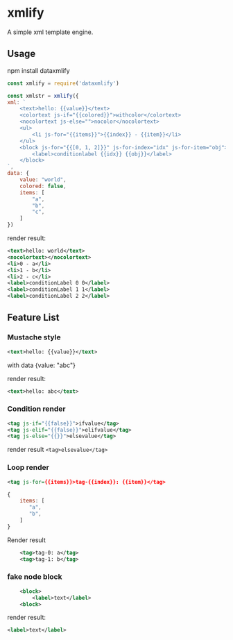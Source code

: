 # xmlify

A simple xml template engine.


## Usage

npm install dataxmlify
```javascript
const xmlify = require('dataxmlify')

const xmlstr = xmlify({
xml: `
    <text>hello: {{value}}</text>
    <colortext js-if="{{colored}}">withcolor</colortext>
    <nocolortext js-else="">nocolor</nocolortext>
    <ul>
        <li js-for="{{items}}">{{index}} - {{item}}</li>
    </ul>
    <block js-for="{{[0, 1, 2]}}" js-for-index="idx" js-for-item="obj">
        <label>conditionlabel {{idx}} {{obj}}</label>
    </block>
`,
data: {
    value: "world",
    colored: false,
    items: [
        "a",
        "b",
        "c",
    ]
})
```
render result:
```xml
<text>hello: world</text>
<nocolortext></nocolortext>
<li>0 - a</li>
<li>1 - b</li>
<li>2 - c</li>
<label>conditionLabel 0 0</label>
<label>conditionLabel 1 1</label>
<label>conditionLabel 2 2</label>
```

## Feature List
### Mustache style
```xml
<text>hello: {{value}}</text>
```
with data {value: "abc"}

render result:
```xml
<text>hello: abc</text>
```

### Condition render
```xml
<tag js-if="{{false}}">ifvalue</tag>
<tag js-elif="{{false}}">elifvalue</tag>
<tag js-else="{{}}">elsevalue</tag>
```

render result `<tag>elsevalue</tag>`

### Loop render
```xml
<tag js-for={{items}}>tag-{{index}}: {{item}}</tag>
```
```javascript
{
    items: [
       "a",
       "b",
    ]
}
```

Render result
```xml
    <tag>tag-0: a</tag>
    <tag>tag-1: b</tag>
```

### fake node block
```xml
    <block>
        <label>text</label>
    <block>
```
render result:
```xml
<label>text</label>
```
